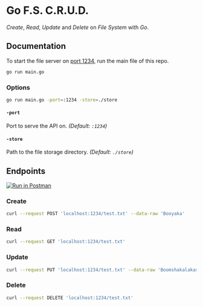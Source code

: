 # Go F.S. C.R.U.D.

_Create_, _Read_, _Update_ and _Delete_ on _File System_ with _Go_.

## Documentation

To start the file server on [port 1234](http://localhost:1234), run the main file of this repo.

```sh
go run main.go
```

### Options

```sh
go run main.go -port=:1234 -store=./store
```

#### `-port`

Port to serve the API on. _(Default: `:1234`)_

#### `-store`

Path to the file storage directory. _(Default: `./store`)_

## Endpoints

[![Run in Postman](https://run.pstmn.io/button.svg)](https://app.getpostman.com/run-collection/8e05ec219633e401ff14)

### Create

```sh
curl --request POST 'localhost:1234/test.txt' --data-raw 'Booyaka'
```

### Read

```sh
curl --request GET 'localhost:1234/test.txt'
```

### Update

```sh
curl --request PUT 'localhost:1234/test.txt' --data-raw 'Boomshakalakasha'
```

### Delete

```sh
curl --request DELETE 'localhost:1234/test.txt'
```
